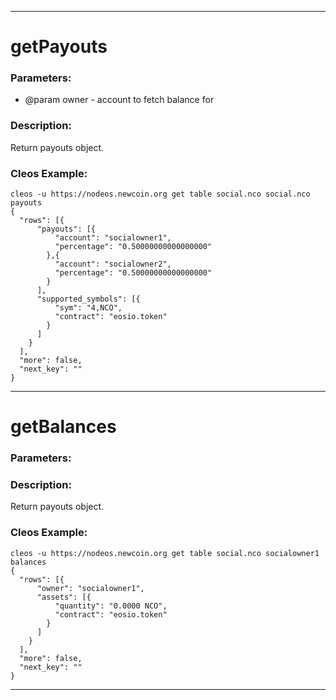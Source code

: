 ***

# getPayouts

### Parameters:
* @param owner - account to fetch balance for

### Description:

Return payouts object.

### Cleos Example:

```
cleos -u https://nodeos.newcoin.org get table social.nco social.nco payouts 
{
  "rows": [{
      "payouts": [{
          "account": "socialowner1",
          "percentage": "0.50000000000000000"
        },{
          "account": "socialowner2",
          "percentage": "0.50000000000000000"
        }
      ],
      "supported_symbols": [{
          "sym": "4,NCO",
          "contract": "eosio.token"
        }
      ]
    }
  ],
  "more": false,
  "next_key": ""
}
```

***

# getBalances

### Parameters:

### Description:

Return payouts object.

### Cleos Example:

```
cleos -u https://nodeos.newcoin.org get table social.nco socialowner1 balances
{
  "rows": [{
      "owner": "socialowner1",
      "assets": [{
          "quantity": "0.0000 NCO",
          "contract": "eosio.token"
        }
      ]
    }
  ],
  "more": false,
  "next_key": ""
}
```

***